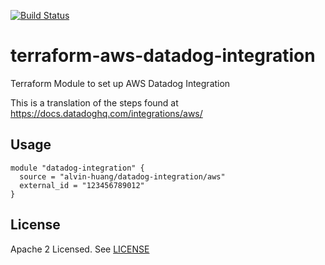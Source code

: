 [![Build Status](https://travis-ci.org/alvin-huang/terraform-aws-datadog-integration.svg?branch=master)](https://travis-ci.org/alvin-huang/terraform-aws-datadog-integration)

# terraform-aws-datadog-integration
Terraform Module to set up AWS Datadog Integration

This is a translation of the steps found at https://docs.datadoghq.com/integrations/aws/

Usage
-----
```hcl
module "datadog-integration" {
  source = "alvin-huang/datadog-integration/aws"
  external_id = "123456789012"
}
```
License
-----
Apache 2 Licensed. See [LICENSE](LICENSE)
